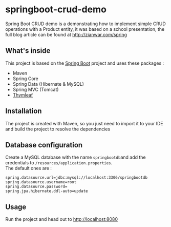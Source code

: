 # springboot-crud-demo

Spring Boot CRUD demo is a demonstrating how to implement simple CRUD operations with a Product entity, it was based on a school presentation, the full blog article can be found at http://zianwar.com/spring

## What's inside 
This project is based on the [Spring Boot](http://projects.spring.io/spring-boot/) project and uses these packages :
- Maven
- Spring Core
- Spring Data (Hibernate & MySQL)
- Spring MVC (Tomcat)
- [Thymleaf](www.thymeleaf.org)

## Installation 
The project is created with Maven, so you just need to import it to your IDE and build the project to resolve the dependencies

## Database configuration 
Create a MySQL database with the name `springbootdb`and add the credentials to `/resources/application.properties`.  
The default ones are :

```
spring.datasource.url=jdbc:mysql://localhost:3306/springbootdb
spring.datasource.username=root
spring.datasource.password=
spring.jpa.hibernate.ddl-auto=update
```

## Usage 
Run the project and head out to [http://localhost:8080](http://localhost:8080)
